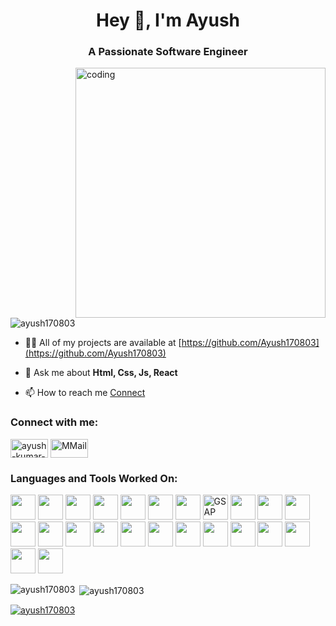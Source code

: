
<h1 align="center">Hey 👋, I'm Ayush</h1>
<h3 align="center">A Passionate Software Engineer</h3>
<img align="right" alt="coding" width="400px" src="https://media0.giphy.com/media/2IudUHdI075HL02Pkk/giphy.gif">

<p align="left"> <img src="https://komarev.com/ghpvc/?username=ayush170803&label=Profile%20views&color=0e75b6&style=flat" alt="ayush170803" /> </p>

- 👨‍💻 All of my projects are available at [https://github.com/Ayush170803](https://github.com/Ayush170803)

- 💬 Ask me about **Html, Css, Js, React**

- 📫 How to reach me <a href="mailto:ayushagrawal.5288@gmail.com">Connect</a>

<h3 align="left">Connect with me:</h3>
<p align="left">
<a href="https://linkedin.com/in/ayush-kumar-887304161" target="blank"><img align="center" src="https://img.shields.io/badge/linkedin-%230077B5.svg?&style=for-the-badge&logo=linkedin&logoColor=white" alt="ayush-kumar-887304161" height="30" width="60" /></a>
  <a href="mailto:ayushagrawal.5288@gmail.com" target="blank"><img align="center" src="https://img.shields.io/badge/Gmail-%2312100E.svg?&style=for-the-badge&logo=Gmail&logoColor=white" alt="MMail" height="30" width="60" /></a>
</p>

<h3 align="left">Languages and Tools Worked On:</h3>
<p align="left">
  <img src="https://skillicons.dev/icons?i=c"  width="40" height="40" />
  <img src="https://skillicons.dev/icons?i=cpp"  width="40" height="40" />
  <img src="https://skillicons.dev/icons?i=java"  width="40" height="40" />  
  <img src="https://skillicons.dev/icons?i=html"  width="40" height="40" />
  <img src="https://skillicons.dev/icons?i=css"  width="40" height="40" />
  <img src="https://skillicons.dev/icons?i=tailwind"  width="40" height="40" />
  <img src="https://skillicons.dev/icons?i=js"  width="40" height="40" />
  <img src="https://encrypted-tbn0.gstatic.com/images?q=tbn:ANd9GcQcUoG_7iACY_tbK5bD7SUpnmbfkOvBkQD1tQ&s" alt="GSAP" width="40" height="40"/>
  <img src="https://skillicons.dev/icons?i=react"  width="40" height="40" />
  <img src="https://skillicons.dev/icons?i=express"  width="40" height="40" />
  <img src="https://skillicons.dev/icons?i=nodejs"  width="40" height="40" />
  <img src="https://skillicons.dev/icons?i=mongodb"  width="40" height="40" />
  <img src="https://skillicons.dev/icons?i=postgres"  width="40" height="40" />
  <img src="https://skillicons.dev/icons?i=prisma"  width="40" height="40" />
  <img src="https://skillicons.dev/icons?i=ts"  width="40" height="40" />
  <img src="https://skillicons.dev/icons?i=nextjs"  width="40" height="40" />
  <img src="https://skillicons.dev/icons?i=git"  width="40" height="40" />
  <img src="https://skillicons.dev/icons?i=github"  width="40" height="40" />
  <img src="https://skillicons.dev/icons?i=postman"  width="40" height="40" />
  <img src="https://skillicons.dev/icons?i=redis"  width="40" height="40" />
  <img src="https://skillicons.dev/icons?i=prometheus"  width="40" height="40" />
  <img src="https://skillicons.dev/icons?i=grafana"  width="40" height="40" />
  <img src="https://skillicons.dev/icons?i=firebase"  width="40" height="40" />
  <img src="https://skillicons.dev/icons?i=docker"  width="40" height="40" />
</p>
 </p>

<p><img align="left" src="https://github-readme-stats.vercel.app/api/top-langs?username=ayush170803&show_icons=true&locale=en&layout=compact&theme=yeblu" alt="ayush170803" /></p>

<p>&nbsp;<img align="center" src="https://github-readme-stats.vercel.app/api?username=ayush170803&show_icons=true&locale=en&theme=yeblu" alt="ayush170803" /></p>

<p>
  <a align="center" href="https://git.io/streak-stats"><img src="https://github-readme-streak-stats.herokuapp.com?user=ayush170803&theme=yeblu&ring=EB0600&currStreakNum=79EBAF&sideNums=EB5454" alt="ayush170803" /></a>
</p>
